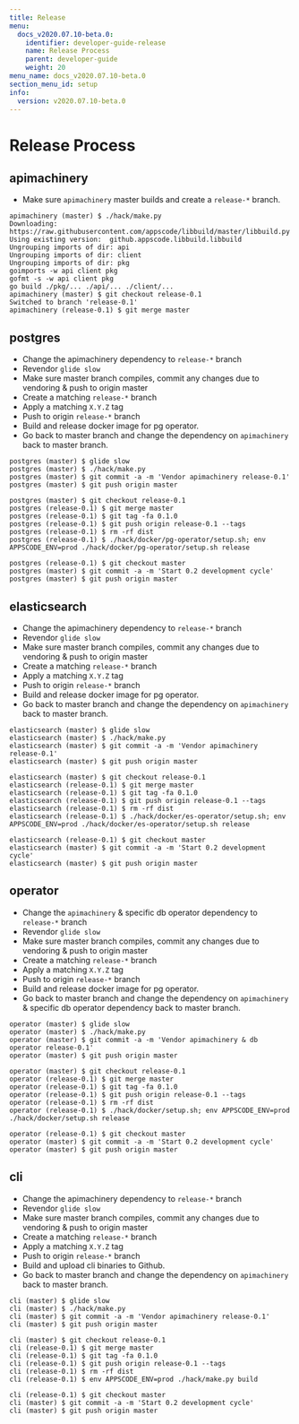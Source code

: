 ```yaml
---
title: Release
menu:
  docs_v2020.07.10-beta.0:
    identifier: developer-guide-release
    name: Release Process
    parent: developer-guide
    weight: 20
menu_name: docs_v2020.07.10-beta.0
section_menu_id: setup
info:
  version: v2020.07.10-beta.0
---
```


# Release Process

## apimachinery

- Make sure `apimachinery` master builds and create a `release-*` branch.

```console
apimachinery (master) $ ./hack/make.py
Downloading:  https://raw.githubusercontent.com/appscode/libbuild/master/libbuild.py
Using existing version:  github.appscode.libbuild.libbuild
Ungrouping imports of dir: api
Ungrouping imports of dir: client
Ungrouping imports of dir: pkg
goimports -w api client pkg
gofmt -s -w api client pkg
go build ./pkg/... ./api/... ./client/...
apimachinery (master) $ git checkout release-0.1
Switched to branch 'release-0.1'
apimachinery (release-0.1) $ git merge master
```

## postgres

- Change the apimachinery dependency to `release-*` branch
- Revendor `glide slow`
- Make sure master branch compiles, commit any changes due to vendoring & push to origin master
- Create a matching `release-*` branch
- Apply a matching `X.Y.Z` tag
- Push to origin `release-*` branch
- Build and release docker image for pg operator.
- Go back to master branch and change the dependency on `apimachinery` back to master branch.

```console
postgres (master) $ glide slow
postgres (master) $ ./hack/make.py
postgres (master) $ git commit -a -m 'Vendor apimachinery release-0.1'
postgres (master) $ git push origin master

postgres (master) $ git checkout release-0.1
postgres (release-0.1) $ git merge master
postgres (release-0.1) $ git tag -fa 0.1.0
postgres (release-0.1) $ git push origin release-0.1 --tags
postgres (release-0.1) $ rm -rf dist
postgres (release-0.1) $ ./hack/docker/pg-operator/setup.sh; env APPSCODE_ENV=prod ./hack/docker/pg-operator/setup.sh release

postgres (release-0.1) $ git checkout master
postgres (master) $ git commit -a -m 'Start 0.2 development cycle'
postgres (master) $ git push origin master
```

## elasticsearch

- Change the apimachinery dependency to `release-*` branch
- Revendor `glide slow`
- Make sure master branch compiles, commit any changes due to vendoring & push to origin master
- Create a matching `release-*` branch
- Apply a matching `X.Y.Z` tag
- Push to origin `release-*` branch
- Build and release docker image for pg operator.
- Go back to master branch and change the dependency on `apimachinery` back to master branch.

```console
elasticsearch (master) $ glide slow
elasticsearch (master) $ ./hack/make.py
elasticsearch (master) $ git commit -a -m 'Vendor apimachinery release-0.1'
elasticsearch (master) $ git push origin master

elasticsearch (master) $ git checkout release-0.1
elasticsearch (release-0.1) $ git merge master
elasticsearch (release-0.1) $ git tag -fa 0.1.0
elasticsearch (release-0.1) $ git push origin release-0.1 --tags
elasticsearch (release-0.1) $ rm -rf dist
elasticsearch (release-0.1) $ ./hack/docker/es-operator/setup.sh; env APPSCODE_ENV=prod ./hack/docker/es-operator/setup.sh release

elasticsearch (release-0.1) $ git checkout master
elasticsearch (master) $ git commit -a -m 'Start 0.2 development cycle'
elasticsearch (master) $ git push origin master
```

## operator

- Change the `apimachinery` & specific db operator dependency to `release-*` branch
- Revendor `glide slow`
- Make sure master branch compiles, commit any changes due to vendoring & push to origin master
- Create a matching `release-*` branch
- Apply a matching `X.Y.Z` tag
- Push to origin `release-*` branch
- Build and release docker image for pg operator.
- Go back to master branch and change the dependency on `apimachinery` & specific db operator dependency back to master branch.

```console
operator (master) $ glide slow
operator (master) $ ./hack/make.py
operator (master) $ git commit -a -m 'Vendor apimachinery & db operator release-0.1'
operator (master) $ git push origin master

operator (master) $ git checkout release-0.1
operator (release-0.1) $ git merge master
operator (release-0.1) $ git tag -fa 0.1.0
operator (release-0.1) $ git push origin release-0.1 --tags
operator (release-0.1) $ rm -rf dist
operator (release-0.1) $ ./hack/docker/setup.sh; env APPSCODE_ENV=prod ./hack/docker/setup.sh release

operator (release-0.1) $ git checkout master
operator (master) $ git commit -a -m 'Start 0.2 development cycle'
operator (master) $ git push origin master
```

## cli

- Change the apimachinery dependency to `release-*` branch
- Revendor `glide slow`
- Make sure master branch compiles, commit any changes due to vendoring & push to origin master
- Create a matching `release-*` branch
- Apply a matching `X.Y.Z` tag
- Push to origin `release-*` branch
- Build and upload cli binaries to Github.
- Go back to master branch and change the dependency on `apimachinery` back to master branch.

```console
cli (master) $ glide slow
cli (master) $ ./hack/make.py
cli (master) $ git commit -a -m 'Vendor apimachinery release-0.1'
cli (master) $ git push origin master

cli (master) $ git checkout release-0.1
cli (release-0.1) $ git merge master
cli (release-0.1) $ git tag -fa 0.1.0
cli (release-0.1) $ git push origin release-0.1 --tags
cli (release-0.1) $ rm -rf dist
cli (release-0.1) $ env APPSCODE_ENV=prod ./hack/make.py build

cli (release-0.1) $ git checkout master
cli (master) $ git commit -a -m 'Start 0.2 development cycle'
cli (master) $ git push origin master
```
